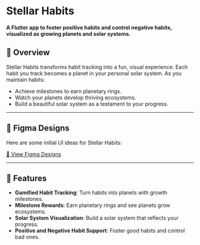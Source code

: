 # Stellar Habits
**A Flutter app to foster positive habits and control negative habits, visualized as growing planets and solar systems.**

## 🌟 Overview

Stellar Habits transforms habit tracking into a fun, visual experience. Each habit you track becomes a planet in your personal solar system. As you maintain habits:
- Achieve milestones to earn planetary rings.
- Watch your planets develop thriving ecosystems.
- Build a beautiful solar system as a testament to your progress.

---

## 🎨 Figma Designs

Here are some initial UI ideas for Stellar Habits:

[🔗 View Figma Designs](https://www.figma.com/design/tjBq1mXX3nf3vnBQCXNXwd/STELLAR-HABITS?node-id=0-1&m=dev&t=WIGpVkhWYneFwXBr-1) 

---

## 🚀 Features

- **Gamified Habit Tracking**: Turn habits into planets with growth milestones.
- **Milestone Rewards**: Earn planetary rings and see planets grow ecosystems.
- **Solar System Visualization**: Build a solar system that reflects your progress.
- **Positive and Negative Habit Support**: Foster good habits and control bad ones.
